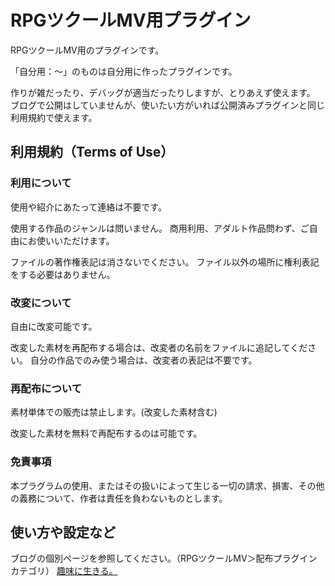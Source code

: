 # RPGツクールMV用プラグイン
RPGツクールMV用のプラグインです。

「自分用：～」のものは自分用に作ったプラグインです。

作りが雑だったり、デバッグが適当だったりしますが、とりあえず使えます。
ブログで公開はしていませんが、使いたい方がいれば公開済みプラグインと同じ利用規約で使えます。


## 利用規約（Terms of Use）
### 利用について
使用や紹介にあたって連絡は不要です。

使用する作品のジャンルは問いません。
商用利用、アダルト作品問わず、ご自由にお使いいただけます。

ファイルの著作権表記は消さないでください。
ファイル以外の場所に権利表記をする必要はありません。 

### 改変について
自由に改変可能です。

改変した素材を再配布する場合は、改変者の名前をファイルに追記してください。
自分の作品でのみ使う場合は、改変者の表記は不要です。 

### 再配布について
素材単体での販売は禁止します。(改変した素材含む)

改変した素材を無料で再配布するのは可能です。 

### 免責事項
本プラグラムの使用、またはその扱いによって生じる一切の請求、損害、その他の義務について、作者は責任を負わないものとします。

## 使い方や設定など
ブログの個別ページを参照してください。（RPGツクールMV＞配布プラグインカテゴリ）
[趣味に生きる。](https://www.5ing-myway.com/)
